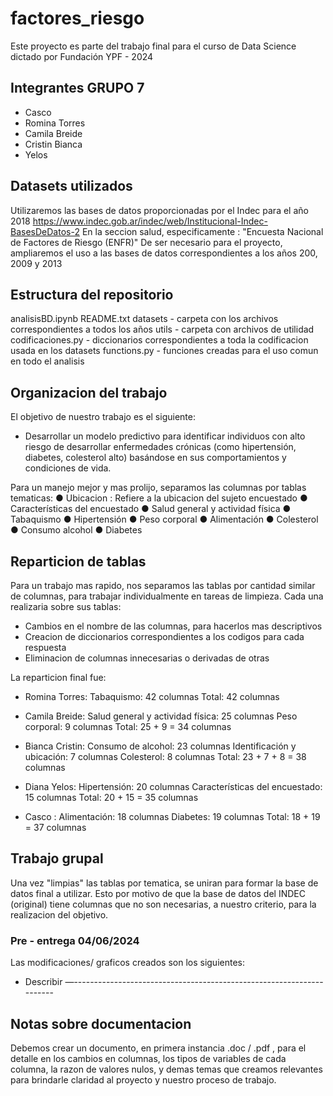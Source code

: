 # factores_riesgo
Este proyecto es parte del trabajo final para el curso de Data Science dictado por Fundación YPF - 2024

## Integrantes GRUPO 7
* Casco
* Romina Torres
* Camila Breide
* Cristin Bianca
* Yelos

## Datasets utilizados
Utilizaremos las bases de datos proporcionadas por el Indec para el año 2018
https://www.indec.gob.ar/indec/web/Institucional-Indec-BasesDeDatos-2
En la seccion salud, especificamente : "Encuesta Nacional de Factores de Riesgo (ENFR)"
De ser necesario para el proyecto, ampliaremos el uso a las bases de datos correspondientes a los años 200, 2009 y 2013

## Estructura del repositorio
analisisBD.ipynb
README.txt
datasets - carpeta con los archivos correspondientes a todos los años
utils - carpeta con archivos de utilidad
    codificaciones.py - diccionarios correspondientes a toda la codificacion usada en los datasets
    functions.py - funciones creadas para el uso comun en todo el analisis 

## Organizacion del trabajo
El objetivo de nuestro trabajo es el siguiente:

+ Desarrollar un modelo predictivo para identificar individuos con alto riesgo de
desarrollar enfermedades crónicas (como hipertensión, diabetes, colesterol alto) basándose
en sus comportamientos y condiciones de vida.

Para un manejo mejor y mas prolijo, separamos las columnas por tablas tematicas:
● Ubicacion : Refiere a la ubicacion del sujeto encuestado
● Características del encuestado 
● Salud general y actividad física
● Tabaquismo 
● Hipertensión 
● Peso corporal 
● Alimentación 
● Colesterol 
● Consumo alcohol 
● Diabetes 

## Reparticion de tablas
Para un trabajo mas rapido, nos separamos las tablas por cantidad similar de columnas, para trabajar individualmente en tareas de limpieza. Cada una realizaria sobre sus tablas:
+ Cambios en el nombre de las columnas, para hacerlos mas descriptivos
+ Creacion de diccionarios correspondientes a los codigos para cada respuesta
+ Eliminacion de columnas innecesarias o derivadas de otras

La reparticion final fue:
* Romina Torres:
Tabaquismo: 42 columnas
Total: 42 columnas

* Camila Breide:
Salud general y actividad física: 25 columnas
Peso corporal: 9 columnas
Total: 25 + 9 = 34 columnas

* Bianca Cristin:
Consumo de alcohol: 23 columnas
Identificación y ubicación: 7 columnas
Colesterol: 8 columnas
Total: 23 + 7 + 8 = 38 columnas

* Diana Yelos:
Hipertensión: 20 columnas
Características del encuestado: 15 columnas
Total: 20 + 15 = 35 columnas

* Casco :
Alimentación: 18 columnas
Diabetes: 19 columnas
Total: 18 + 19 = 37 columnas

## Trabajo grupal
Una vez "limpias" las tablas por tematica, se uniran para formar la base de datos final a utilizar. Esto por motivo de que la base de datos del INDEC (original) tiene columnas que no son necesarias, a nuestro criterio, para la realizacion del objetivo.

### Pre - entrega 04/06/2024
Las modificaciones/ graficos creados son los siguientes:
+ Describir
—---------------------------------------------------------------------
## Notas sobre documentacion 
Debemos crear un documento, en primera instancia .doc / .pdf , para el detalle en los cambios en columnas, los tipos de variables de cada columna, la razon de valores nulos, y demas temas que creamos relevantes para brindarle claridad al proyecto y nuestro proceso de trabajo.

